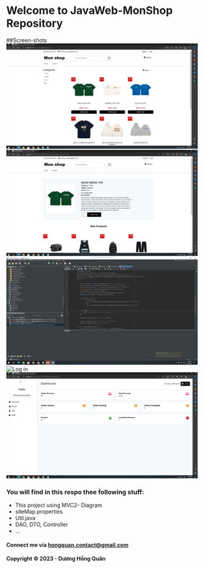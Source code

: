 # Welcome to JavaWeb-MonShop Repository

##Screen-shots
![Home Page](https://github.com/duong-hong-quan/JavaWeb-MonShop/blob/main/screenshot/homepage.png)
![Product Detail](https://github.com/duong-hong-quan/JavaWeb-MonShop/blob/main/screenshot/detail.png)
![Code demo](https://github.com/duong-hong-quan/JavaWeb-MonShop/blob/main/screenshot/code.png)
![Log in](https://github.com/duong-hong-quan/JavaWeb-MonShop/blob/main/screenshot/login.png)
![Admin Page](https://github.com/duong-hong-quan/JavaWeb-MonShop/blob/main/screenshot/admin.png)

### You will find in this respo thee following stuff:
* This project using MVC2- Diagram
* siteMap.properties
* Util.java
* DAO, DTO, Controller 
* ...

#### Connect me via hongquan.contact@gmail.com

#### Copyright &#169; 2023 - Dương Hồng Quân